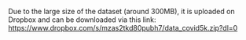 Due to the large size of the dataset (around 300MB), it is uploaded on Dropbox and can be downloaded via this link: 
https://www.dropbox.com/s/mzas2tkd80pubh7/data_covid5k.zip?dl=0
